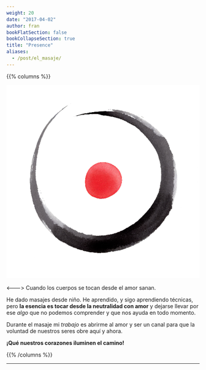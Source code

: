 ```yaml
---
weight: 20
date: "2017-04-02"
author: fran
bookFlatSection: false
bookCollapseSection: true
title: "Presence"
aliases:
  - /post/el_masaje/
---
```

{{% columns %}}

![PauLluc.png](PauLluc.png)

<--->
Cuando los cuerpos se tocan desde el amor sanan.

He dado masajes desde niño. He aprendido, y sigo aprendiendo técnicas, pero **la esencia es tocar desde la neutralidad 
con amor** y dejarse llevar por ese _algo_ que no podemos comprender y que nos ayuda en todo momento.

Durante el masaje mi _trabajo_ es abrirme al amor y ser un canal para que la voluntad de nuestros seres obre aquí y ahora.

**¡Qué nuestros corazones iluminen el camino!**

{{% /columns %}}

___


